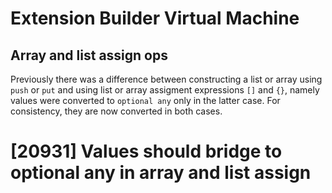 # Extension Builder Virtual Machine
## Array and list assign ops

Previously there was a difference between constructing a list or array
using `push` or `put` and using list or array assigment expressions `[]`
and `{}`, namely values were converted to `optional any` only in the
latter case. For consistency, they are now converted in both cases.

# [20931] Values should bridge to optional any in array and list assign
